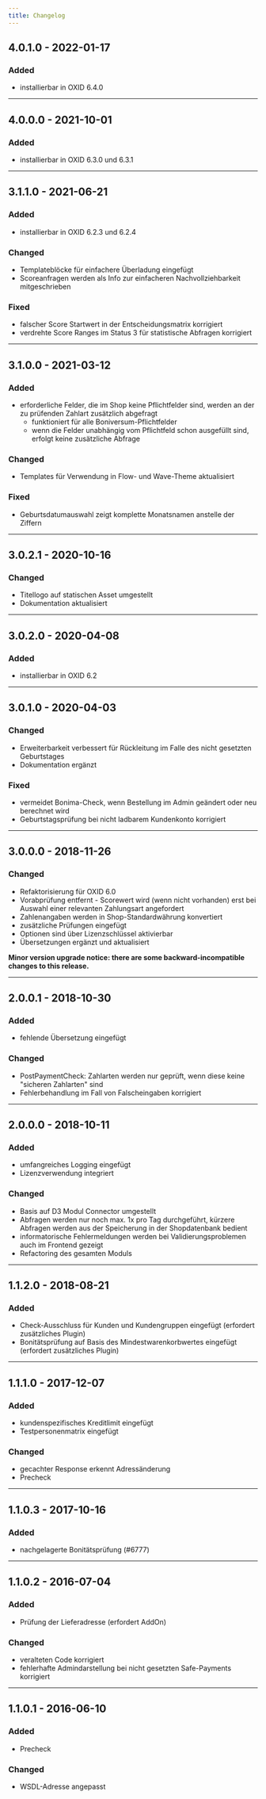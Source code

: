 ```yaml
---
title: Changelog
---
```


## 4.0.1.0 - 2022-01-17
### Added
- installierbar in OXID 6.4.0

---

## 4.0.0.0 - 2021-10-01
### Added
- installierbar in OXID 6.3.0 und 6.3.1

---

## 3.1.1.0 - 2021-06-21
### Added
- installierbar in OXID 6.2.3 und 6.2.4

### Changed
- Templateblöcke für einfachere Überladung eingefügt
- Scoreanfragen werden als Info zur einfacheren Nachvollziehbarkeit mitgeschrieben

### Fixed
- falscher Score Startwert in der Entscheidungsmatrix korrigiert
- verdrehte Score Ranges im Status 3 für statistische Abfragen korrigiert

---

## 3.1.0.0 - 2021-03-12
### Added
- erforderliche Felder, die im Shop keine Pflichtfelder sind, werden an der zu prüfenden Zahlart zusätzlich abgefragt
  - funktioniert für alle Boniversum-Pflichtfelder
  - wenn die Felder unabhängig vom Pflichtfeld schon ausgefüllt sind, erfolgt keine zusätzliche Abfrage

### Changed
- Templates für Verwendung in Flow- und Wave-Theme aktualisiert

### Fixed
- Geburtsdatumauswahl zeigt komplette Monatsnamen anstelle der Ziffern

---

## 3.0.2.1 - 2020-10-16
### Changed
- Titellogo auf statischen Asset umgestellt
- Dokumentation aktualisiert

---

## 3.0.2.0 - 2020-04-08
### Added
- installierbar in OXID 6.2

---

## 3.0.1.0 - 2020-04-03
### Changed
- Erweiterbarkeit verbessert für Rückleitung im Falle des nicht gesetzten Geburtstages
- Dokumentation ergänzt

### Fixed
- vermeidet Bonima-Check, wenn Bestellung im Admin geändert oder neu berechnet wird
- Geburtstagsprüfung bei nicht ladbarem Kundenkonto korrigiert

---

## 3.0.0.0 - 2018-11-26
### Changed
- Refaktorisierung für OXID 6.0
- Vorabprüfung entfernt - Scorewert wird (wenn nicht vorhanden) erst bei Auswahl einer relevanten Zahlungsart angefordert
- Zahlenangaben werden in Shop-Standardwährung konvertiert
- zusätzliche Prüfungen eingefügt
- Optionen sind über Lizenzschlüssel aktivierbar
- Übersetzungen ergänzt und aktualisiert

**Minor version upgrade notice: there are some backward-incompatible changes to this release.**

---

## 2.0.0.1 - 2018-10-30
### Added
- fehlende Übersetzung eingefügt

### Changed
- PostPaymentCheck: Zahlarten werden nur geprüft, wenn diese keine "sicheren Zahlarten" sind
- Fehlerbehandlung im Fall von Falscheingaben korrigiert

---

## 2.0.0.0 - 2018-10-11
### Added
- umfangreiches Logging eingefügt
- Lizenzverwendung integriert

### Changed
- Basis auf D3 Modul Connector umgestellt
- Abfragen werden nur noch max. 1x pro Tag durchgeführt, kürzere Abfragen werden aus der Speicherung in der Shopdatenbank bedient
- informatorische Fehlermeldungen werden bei Validierungsproblemen auch im Frontend gezeigt
- Refactoring des gesamten Moduls

---

## 1.1.2.0 - 2018-08-21
### Added
- Check-Ausschluss für Kunden und Kundengruppen eingefügt (erfordert zusätzliches Plugin)
- Bonitätsprüfung auf Basis des Mindestwarenkorbwertes eingefügt (erfordert zusätzliches Plugin)

---

## 1.1.1.0 - 2017-12-07
### Added
- kundenspezifisches Kreditlimit eingefügt
- Testpersonenmatrix eingefügt

### Changed
- gecachter Response erkennt Adressänderung
- Precheck

---

## 1.1.0.3 - 2017-10-16
### Added
- nachgelagerte Bonitätsprüfung (#6777)

---

## 1.1.0.2 - 2016-07-04
### Added
- Prüfung der Lieferadresse (erfordert AddOn)

### Changed
- veralteten Code korrigiert
- fehlerhafte Admindarstellung bei nicht gesetzten Safe-Payments korrigiert

---

## 1.1.0.1 - 2016-06-10
### Added
- Precheck

### Changed
- WSDL-Adresse angepasst
